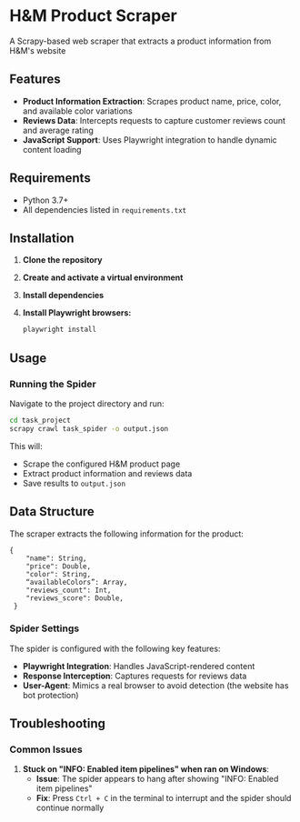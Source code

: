 # H&M Product Scraper

A Scrapy-based web scraper that extracts a product information from H&M's website

## Features

- **Product Information Extraction**: Scrapes product name, price, color, and available color variations
- **Reviews Data**: Intercepts requests to capture customer reviews count and average rating
- **JavaScript Support**: Uses Playwright integration to handle dynamic content loading

## Requirements

- Python 3.7+
- All dependencies listed in `requirements.txt`

## Installation

1. **Clone the repository**

2. **Create and activate a virtual environment**

3. **Install dependencies**

4. **Install Playwright browsers:**
   ```bash
   playwright install
   ```

## Usage

### Running the Spider

Navigate to the project directory and run:

```bash
cd task_project
scrapy crawl task_spider -o output.json
```

This will:
- Scrape the configured H&M product page
- Extract product information and reviews data
- Save results to `output.json`

## Data Structure

The scraper extracts the following information for the product:

```
{
    "name": String,
    "price": Double,
    "color": String,
    “availableColors”: Array,
    "reviews_count": Int,
    "reviews_score": Double,
 }

```

### Spider Settings

The spider is configured with the following key features:

- **Playwright Integration**: Handles JavaScript-rendered content
- **Response Interception**: Captures requests for reviews data
- **User-Agent**: Mimics a real browser to avoid detection (the website has bot protection)

##  Troubleshooting

### Common Issues

1. **Stuck on "INFO: Enabled item pipelines" when ran on Windows**:
   - **Issue**: The spider appears to hang after showing "INFO: Enabled item pipelines"
   - **Fix**: Press `Ctrl + C` in the terminal to interrupt and the spider should continue normally
